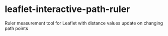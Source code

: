 # leaflet-interactive-path-ruler
Ruler measurement tool for Leaflet with distance values update on changing path points
